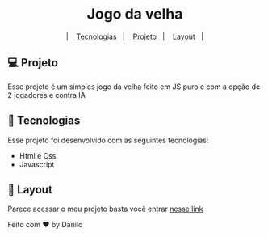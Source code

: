 <h1 align="center">Jogo da velha</h1>
<p align="center">
&nbsp;&nbsp;&nbsp;|&nbsp;&nbsp;&nbsp;
  <a href="#-tecnologias">Tecnologias</a>&nbsp;&nbsp;&nbsp;|&nbsp;&nbsp;&nbsp;
  <a href="#-projeto">Projeto</a>&nbsp;&nbsp;&nbsp;|&nbsp;&nbsp;&nbsp;
  <a href="#-layout">Layout</a>&nbsp;&nbsp;&nbsp;|&nbsp;&nbsp;&nbsp;
</p>
<h2>💻 Projeto</h2>
<p>Esse projeto é um simples jogo da velha feito em JS puro e com a opção de 2 jogadores e contra IA </p>
<h2>🚀 Tecnologias</h2>
<p>Esse projeto foi desenvolvido com as seguintes tecnologias:</p>
<ul>
<li>Html e Css</li>
<li>Javascript</li>
</ul>
<h2>🔖 Layout</h2>
<p>Parece acessar o meu projeto basta você entrar <a href="https://daniloferroalves.github.io/jogo-da-velha/">nesse link</a></p>



Feito com ❤ by Danilo
